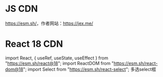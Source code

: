 # JS CDN
<https://esm.sh/>，作者网站：<https://jex.me/>

# React 18 CDN
import React, { useRef, useState, useEffect } from "https://esm.sh/react@18";
import ReactDOM from "https://esm.sh/react-dom@18";
import Select from "https://esm.sh/react-select"; 多选select框